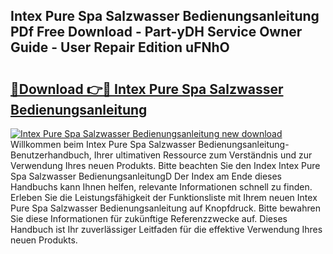 ## Intex Pure Spa Salzwasser Bedienungsanleitung PDf Free Download - Part-yDH Service Owner Guide - User Repair Edition uFNhO

# <h2><a href="http://df57y3.blite.top/?on=Intex+Pure+Spa+Salzwasser+Bedienungsanleitung">🔗Download 👉🔴 Intex Pure Spa Salzwasser Bedienungsanleitung</a></h2>

[![Intex Pure Spa Salzwasser Bedienungsanleitung new download](https://i.imgur.com/lujVjoI.png)](http://df57y3.blite.top/?on=Intex+Pure+Spa+Salzwasser+Bedienungsanleitung)
Willkommen beim Intex Pure Spa Salzwasser Bedienungsanleitung-Benutzerhandbuch, Ihrer ultimativen Ressource zum Verständnis und zur Verwendung Ihres neuen Produkts. Bitte beachten Sie den Index Intex Pure Spa Salzwasser BedienungsanleitungD Der Index am Ende dieses Handbuchs kann Ihnen helfen, relevante Informationen schnell zu finden. Erleben Sie die Leistungsfähigkeit der Funktionsliste mit Ihrem neuen Intex Pure Spa Salzwasser Bedienungsanleitung auf Knopfdruck. Bitte bewahren Sie diese Informationen für zukünftige Referenzzwecke auf. Dieses Handbuch ist Ihr zuverlässiger Leitfaden für die effektive Verwendung Ihres neuen Produkts.

